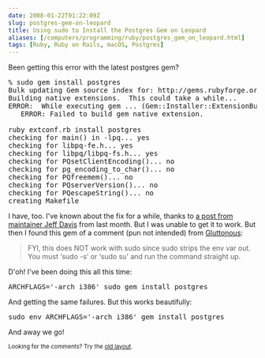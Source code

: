 ```yaml
--- 
date: 2008-01-22T01:22:09Z
slug: postgres-gem-on-leopard
title: Using sudo to Install the Postgres Gem on Leopard
aliases: [/computers/programming/ruby/postgres_gem_on_leopard.html]
tags: [Ruby, Ruby on Rails, macOS, Postgres]
---
```


<p>Been getting this error with the latest postgres gem?</p>

<pre>
% sudo gem install postgres
Bulk updating Gem source index for: http://gems.rubyforge.org
Building native extensions.  This could take a while...
ERROR:  While executing gem ... (Gem::Installer::ExtensionBuildError)
   ERROR: Failed to build gem native extension.

ruby extconf.rb install postgres
checking for main() in -lpq... yes
checking for libpq-fe.h... yes
checking for libpq/libpq-fs.h... yes
checking for PQsetClientEncoding()... no
checking for pg_encoding_to_char()... no
checking for PQfreemem()... no
checking for PQserverVersion()... no
checking for PQescapeString()... no
creating Makefile
</pre>

<p>I have, too. I've known about the fix for a while, thanks
to <a href="http://rubyforge.org/pipermail/ruby-pg-general/2007-December/000004.html" title="[Ruby-pg-general] osx leopard">a post from maintainer Jeff Davis</a>
from last month. But I was unable to get it to work. But then I found this gem
of a comment (pun not intended) from <a href="http://glu.ttono.us/articles/2007/12/22/postgresql-gem-on-leopard-stock-gem-system" title="Gluttonous: postgresql gem on Leopard stock gem system">Gluttonous</a>:</p>

<blockquote><p>FYI, this does NOT work with sudo since sudo strips the env var
out. You must ‘sudo -s’ or ‘sudo su’ and run the command straight
up.</p></blockquote>

<p>D'oh! I've been doing this all this time:</p>

<pre>
ARCHFLAGS=&#x0027;-arch i386&#x0027; sudo gem install postgres
</pre>

<p>And getting the same failures. But this works beautifully:</p>

<pre>
sudo env ARCHFLAGS=&#x0027;-arch i386&#x0027; gem install postgres
</pre>

<p>And away we go!</p>


<p class="past"><small>Looking for the comments? Try the <a rel="nofollow" href="//past.justatheory.com/computers/programming/ruby/postgres_gem_on_leopard.html">old layout</a>.</small></p>


